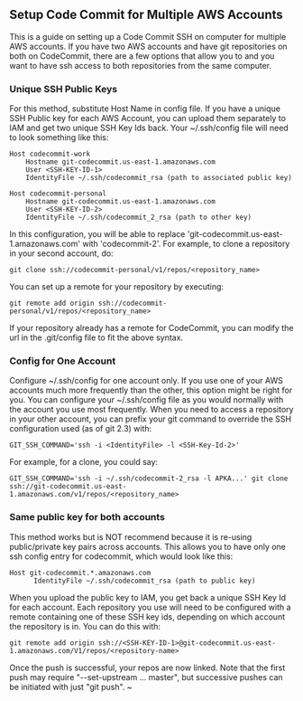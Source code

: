 ## Setup Code Commit for Multiple AWS Accounts
This is a guide on setting up a Code Commit SSH on computer for multiple AWS accounts. If you have two AWS accounts and have git repositories on both on CodeCommit, there are a few options that allow you to and you want to have ssh access to both repositories from the same computer.

### Unique SSH Public Keys
For this method, substitute Host Name in config file. If you have a unique SSH Public key for each AWS Account, you can upload them separately to IAM and get two unique SSH Key Ids back. Your ~/.ssh/config file will need to look something like this:

```
Host codecommit-work
    Hostname git-codecommit.us-east-1.amazonaws.com
    User <SSH-KEY-ID-1>
    IdentityFile ~/.ssh/codecommit_rsa (path to associated public key)
 
Host codecommit-personal
    Hostname git-codecommit.us-east-1.amazonaws.com
    User <SSH-KEY-ID-2>
    IdentityFile ~/.ssh/codecommit_2_rsa (path to other key)
```

In this configuration, you will be able to replace 'git-codecommit.us-east-1.amazonaws.com' with 'codecommit-2'. For example, to clone a repository in your second account, do:
```
git clone ssh://codecommit-personal/v1/repos/<repository_name>
```

You can set up a remote for your repository by executing:
```
git remote add origin ssh://codecommit-personal/v1/repos/<repository_name>
```

If your repository already has a remote for CodeCommit, you can modify the url in the .git/config file to fit the above syntax.


### Config for One Account
Configure ~/.ssh/config for one account only. If you use one of your AWS accounts much more frequently than the other, this option might be right for you. You can configure your ~/.ssh/config file as you would normally with the account you use most frequently. When you need to access a repository in your other account, you can prefix your git command to override the SSH configuration used (as of git 2.3) with:
```
GIT_SSH_COMMAND='ssh -i <IdentityFile> -l <SSH-Key-Id-2>'
```

For example, for a clone, you could say:
```
GIT_SSH_COMMAND='ssh -i ~/.ssh/codecommit-2_rsa -l APKA...' git clone ssh://git-codecommit.us-east-1.amazonaws.com/v1/repos/<repository_name>
```

### Same public key for both accounts
This method works but is NOT recommend because it is re-using public/private key pairs across accounts. This allows you to have only one ssh config entry for codecommit, which would look like this:
```
Host git-codecommit.*.amazonaws.com
      IdentityFile ~/.ssh/codecommit_rsa (path to public key)
```

When you upload the public key to IAM, you get back a unique SSH Key Id for each account. Each repository you use will need to be configured with a remote containing one of these SSH key ids, depending on which account the repository is in. You can do this with:
```
git remote add origin ssh://<SSH-KEY-ID-1>@git-codecommit.us-east-1.amazonaws.com/V1/repos/<repository-name>
```

Once the push is successful, your repos are now linked. Note that the first push may require "--set-upstream ... master", but successive pushes can be initiated with just "git push".
~
